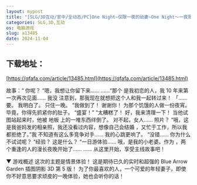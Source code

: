 ```yaml
---
layout: mypost
title: "[SLG/3D互动/官中/全动态/PC]One Night~仅限一夜的幼妻~One Night～一夜限りの幼妻～[230M/移动/百度]"
categories: SLG,3D,互动
os: 电脑游戏
slug: a13485
date: 2024-11-04
---
```


## 下载地址：

[https://qfafa.com/article/13485.html](https://qfafa.com/article/13485.html)

故事：“
你呢？
“嗯，我想让你留下来...... ......“那个
是我初恋的人，我 10 年来第一次再次见面...... 我没
注意到，那我现在就想把这个人和我一起转过来！
「...... 要。 我明白了。 只住一晚。
“我做到了！ 谢谢你！
为那个饥饿的人做一份夜宵。
毕竟，你得先抓紧你的肚子。
“盛宴！”
“太糟糕了！ 好，我来清理一下！
当他试图站起来时，他被
地板
上的一堆东西绊倒了。 对不起，女人...... 照片？
“哦，这是我爸妈发的相亲照，我还没看过内容，想像自己会结婚
，又忙于工作，所以我都拒绝了。”我
不知道有这么多竞争对手...... 我的心跳更响了。
“没错...... 你为什么不试试呢？
“经验？ 这是什么？
“一日游体验...... 哦，是我的小老婆。作为
，两个重逢的人的漫长夜晚开始了......
...... 从这里开始，享受主线故事吧！

▼ 游戏概述
这次的主题是情景体验！
这是期待已久的实时和超强的
Blue Arrow Garden 插图阴影 3D 第 5 版！
为了你最喜欢的人，一个可爱的年轻妻子，即使你不好意思要求顽皮的一晚体验，她也会听你的话！